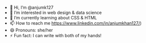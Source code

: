 - 👋 Hi, I’m @anjumk127
- 👀 I’m interested in web design & data science
- 🌱 I’m currently learning about CSS & HTML
- 📫 How to reach me https://www.linkedin.com/in/anjumkhan127/)
- 😄 Pronouns: she/her
- ⚡ Fun fact: I can write with both of my hands!

<!---
anjumk127/anjumk127 is a ✨ special ✨ repository because its `README.md` (this file) appears on your GitHub profile.
You can click the Preview link to take a look at your changes.
--->
